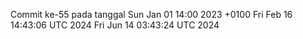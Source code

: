 Commit ke-55 pada tanggal Sun Jan 01 14:00 2023 +0100
Fri Feb 16 14:43:06 UTC 2024
Fri Jun 14 03:43:24 UTC 2024
